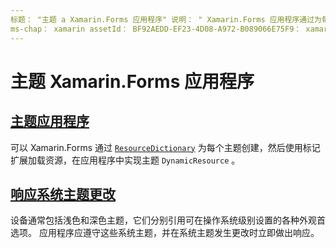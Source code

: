 ```yaml
---
标题： "主题 a Xamarin.Forms 应用程序" 说明： " Xamarin.Forms 应用程序通过为每个主题创建 ResourceDictionary 并使用 DynamicResource 标记扩展加载资源来支持主题。"
ms-chap： xamarin assetId： BF92AEDD-EF23-4D08-A972-B089066E75F9： xamarin 窗体作者： davidbritch： dabritch ms. 日期：04/22/2020 非 loc： [ Xamarin.Forms ， Xamarin.Essentials ]
---
```


# <a name="theming-a-xamarinforms-application"></a>主题 Xamarin.Forms 应用程序

## <a name="theme-an-application"></a>[主题应用程序](theming.md)

可以 Xamarin.Forms 通过 [`ResourceDictionary`](xref:Xamarin.Forms.ResourceDictionary) 为每个主题创建，然后使用标记扩展加载资源，在应用程序中实现主题 `DynamicResource` 。

## <a name="respond-to-system-theme-changes"></a>[响应系统主题更改](system-theme-changes.md)

设备通常包括浅色和深色主题，它们分别引用可在操作系统级别设置的各种外观首选项。 应用程序应遵守这些系统主题，并在系统主题发生更改时立即做出响应。
